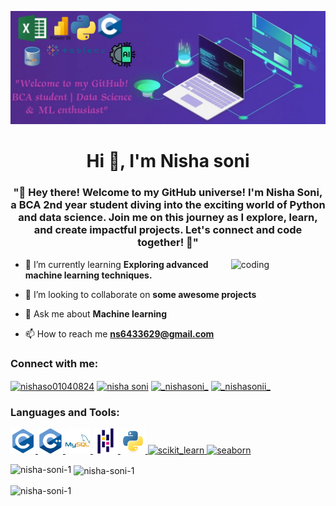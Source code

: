 ![logo](521aa720-e01b-403a-b010-5ab6eb33efaa.jpg)
<h1 align="center">Hi 👋, I'm Nisha soni</h1>
<h3 align="center">"👋 Hey there! Welcome to my GitHub universe! I'm Nisha Soni, a BCA 2nd year student diving into the exciting world of Python and data science. Join me on this journey as I explore, learn, and create impactful projects. Let's connect and code together! 🌟"</h3>

<img align="right" alt="coding" width="30%" src="https://github.com/nisha-soni-1/nisha-soni-1/assets/121936371/97918384-c560-4801-b874-9ab10421ff6b">


- 🌱 I’m currently learning **Exploring advanced machine learning techniques.**

- 👯 I’m looking to collaborate on **some awesome projects**

- 💬 Ask me about **Machine learning**

- 📫 How to reach me **ns6433629@gmail.com**

<h3 align="left">Connect with me:</h3>
<p align="left">
<a href="https://twitter.com/nishaso01040824" target="blank"><img align="center" src="https://raw.githubusercontent.com/rahuldkjain/github-profile-readme-generator/master/src/images/icons/Social/twitter.svg" alt="nishaso01040824" height="30" width="40" /></a>
<a href="https://linkedin.com/in/nisha soni" target="blank"><img align="center" src="https://raw.githubusercontent.com/rahuldkjain/github-profile-readme-generator/master/src/images/icons/Social/linked-in-alt.svg" alt="nisha soni" height="30" width="40" /></a>
<a href="https://kaggle.com/_nishasoni_" target="blank"><img align="center" src="https://raw.githubusercontent.com/rahuldkjain/github-profile-readme-generator/master/src/images/icons/Social/kaggle.svg" alt="_nishasoni_" height="30" width="40" /></a>
<a href="https://instagram.com/_nishasonii_" target="blank"><img align="center" src="https://raw.githubusercontent.com/rahuldkjain/github-profile-readme-generator/master/src/images/icons/Social/instagram.svg" alt="_nishasonii_" height="30" width="40" /></a>
</p>

<h3 align="left">Languages and Tools:</h3>
<p align="left"> <a href="https://www.cprogramming.com/" target="_blank" rel="noreferrer"> <img src="https://raw.githubusercontent.com/devicons/devicon/master/icons/c/c-original.svg" alt="c" width="40" height="40"/> </a> <a href="https://www.w3schools.com/cpp/" target="_blank" rel="noreferrer"> <img src="https://raw.githubusercontent.com/devicons/devicon/master/icons/cplusplus/cplusplus-original.svg" alt="cplusplus" width="40" height="40"/> </a> <a href="https://www.mysql.com/" target="_blank" rel="noreferrer"> <img src="https://raw.githubusercontent.com/devicons/devicon/master/icons/mysql/mysql-original-wordmark.svg" alt="mysql" width="40" height="40"/> </a> <a href="https://pandas.pydata.org/" target="_blank" rel="noreferrer"> <img src="https://raw.githubusercontent.com/devicons/devicon/2ae2a900d2f041da66e950e4d48052658d850630/icons/pandas/pandas-original.svg" alt="pandas" width="40" height="40"/> </a> <a href="https://www.python.org" target="_blank" rel="noreferrer"> <img src="https://raw.githubusercontent.com/devicons/devicon/master/icons/python/python-original.svg" alt="python" width="40" height="40"/> </a> <a href="https://scikit-learn.org/" target="_blank" rel="noreferrer"> <img src="https://upload.wikimedia.org/wikipedia/commons/0/05/Scikit_learn_logo_small.svg" alt="scikit_learn" width="40" height="40"/> </a> <a href="https://seaborn.pydata.org/" target="_blank" rel="noreferrer"> <img src="https://seaborn.pydata.org/_images/logo-mark-lightbg.svg" alt="seaborn" width="40" height="40"/> </a> </p>

<p><img align="left" src="https://github-readme-stats.vercel.app/api/top-langs?username=nisha-soni-1&show_icons=true&locale=en&layout=compact" alt="nisha-soni-1" /></p>

<p>&nbsp;<img align="center" src="https://github-readme-stats.vercel.app/api?username=nisha-soni-1&show_icons=true&locale=en" alt="nisha-soni-1" /></p>

<p><img align="center" src="https://github-readme-streak-stats.herokuapp.com/?user=nisha-soni-1&" alt="nisha-soni-1" /></p>
